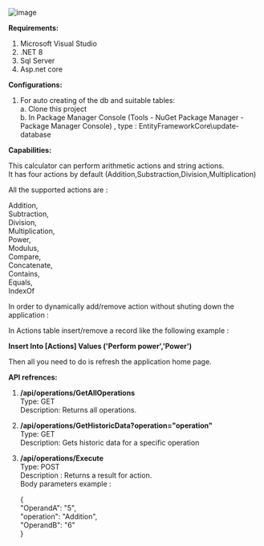 
![image](https://github.com/elad11310/SimpleCalculator/assets/57447475/7f69ef1f-45fc-4ddf-99ab-c084c0f886fa)



**Requirements:**    

1) Microsoft Visual Studio   
2) .NET 8   
3) Sql Server   
4) Asp.net core  

**Configurations:**  

1) For auto creating of the db and suitable tables:  
    a. Clone this project  
    b. In Package Manager Console (Tools - NuGet Package Manager - Package Manager Console) , type :  EntityFrameworkCore\update-database  

**Capabilities:**   

This calculator can perform arithmetic actions and string actions.  
It has four actions by default (Addition,Substraction,Division,Multiplication)  

All the supported actions are :  

   Addition,  
   Subtraction,  
   Division,  
   Multiplication,  
   Power,  
   Modulus,  
   Compare,  
   Concatenate,  
   Contains,  
   Equals,  
   IndexOf  

In order to dynamically add/remove action without shuting down the application :  

In Actions table insert/remove a record like the following example :   

  **Insert Into [Actions] Values ('Perform power','Power')**  

Then all you need to do is refresh the application home page.  

**API refrences:**  

1) **/api/operations/GetAllOperations**  
   Type: GET  
   Description: Returns all operations.  
   
2) **/api/operations/GetHistoricData?operation="operation"**  
   Type: GET  
   Description: Gets historic data for a specific operation  

3) **/api/operations/Execute**  
   Type: POST  
   Description : Returns a result for action.  
   Body parameters example :  
     
   {  
   "OperandA": "5",  
   "operation": "Addition",  
   "OperandB": "6"  
   }  


